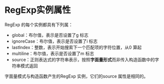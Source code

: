 # RegExp实例属性

RegExp 的每个实例都具有下列属：

- global：布尔值，表示是否设置了g 标志
- ignoreCase：布尔值，表示是否设置了i 标志
- lastIndex：整数，表示开始搜索下一个匹配项的字符位置，从0 算起
- multiline：布尔值，表示是否设置了m 标志
- source：正则表达式的字符串表示，按照**字面量形式**而非传入构造函数中的字符串模式返回

字面量模式与构造函数产生的RegExp 实例，它们的source 属性是相同的。
